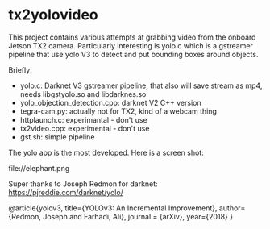 # tx2yolovideo

This project contains various attempts at grabbing video from the onboard Jetson TX2 camera. Particularly interesting is yolo.c which is a gstreamer pipeline that use yolo V3 to detect and put bounding boxes around objects.

Briefly:

* yolo.c: Darknet V3 gstreamer pipeline, that also will save stream as mp4, needs libgstyolo.so and libdarknes.so
* yolo_objection_detection.cpp: darknet V2 C++ version
* tegra-cam.py: actually not for TX2, kind of a webcam thing
* httplaunch.c: experimantal - don't use
* tx2video.cpp: experimental - don't use
* gst.sh: simple pipeline

The yolo app is the most developed. Here is a screen shot:

file://elephant.png

Super thanks to Joseph Redmon for darknet: https://pjreddie.com/darknet/yolo/

@article{yolov3,
  title={YOLOv3: An Incremental Improvement},
  author={Redmon, Joseph and Farhadi, Ali},
  journal = {arXiv},
  year={2018}
}
